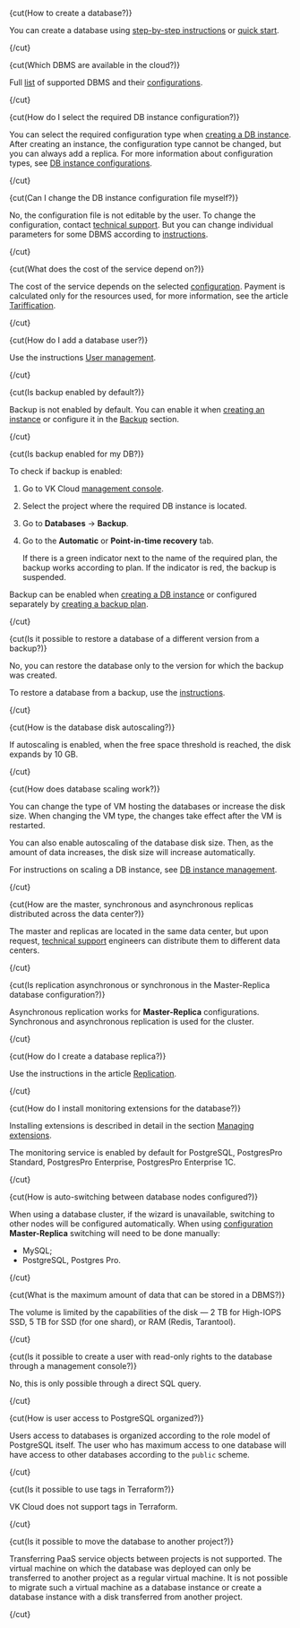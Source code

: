 {cut(How to create a database?)}

You can create a database using [step-by-step instructions](../instructions/create) or [quick start](../quick-start).

{/cut}

{cut(Which DBMS are available in the cloud?)}

Full [list](../types/) of supported DBMS and their [configurations](../concepts/work-configs).

{/cut}

{cut(How do I select the required DB instance configuration?)}

You can select the required configuration type when [creating a DB instance](../instructions/create). After creating an instance, the configuration type cannot be changed, but you can always add a replica. For more information about configuration types, see [DB instance configurations](../concepts/work-configs).

{/cut}

{cut(Can I change the DB instance configuration file myself?)}

No, the configuration file is not editable by the user. To change the configuration, contact [technical support](mailto:support@mcs.mail.ru). But you can change individual parameters for some DBMS according to [instructions](../instructions/db-config).

{/cut}

{cut(What does the cost of the service depend on?)}

The cost of the service depends on the selected [configuration](../concepts/work-configs). Payment is calculated only for the resources used, for more information, see the article [Tariffication](../tariffication).

{/cut}

{cut(How do I add a database user?)}

Use the instructions [User management](../instructions/users).

{/cut}

{cut(Is backup enabled by default?)}

Backup is not enabled by default. You can enable it when [creating an instance](../instructions/create) or configure it in the [Backup](https://msk.cloud.vk.com/app/en/services/databases/backups) section.

{/cut}

{cut(Is backup enabled for my DB?)}

To check if backup is enabled:

1. Go to VK Cloud [management console](https://msk.cloud.vk.com/app/en).
1. Select the project where the required DB instance is located.
1. Go to **Databases** → **Backup**.
1. Go to the **Automatic** or **Point-in-time recovery** tab.

   If there is a green indicator next to the name of the required plan, the backup works according to plan. If the indicator is red, the backup is suspended.

Backup can be enabled when [creating a DB instance](../instructions/create) or configured separately by [creating a backup plan](/en/storage/backups/instructions/create-backup-plan).

{/cut}

{cut(Is it possible to restore a database of a different version from a backup?)}

No, you can restore the database only to the version for which the backup was created.

To restore a database from a backup, use the [instructions](/en/storage/backups/instructions/restore-from-backup).

{/cut}

{cut(How is the database disk autoscaling?)}

If autoscaling is enabled, when the free space threshold is reached, the disk expands by 10 GB.

{/cut}

{cut(How does database scaling work?)}

You can change the type of VM hosting the databases or increase the disk size. When changing the VM type, the changes take effect after the VM is restarted.

You can also enable autoscaling of the database disk size. Then, as the amount of data increases, the disk size will increase automatically.

For instructions on scaling a DB instance, see [DB instance management](../instructions).

{/cut}

{cut(How are the master, synchronous and asynchronous replicas distributed across the data center?)}

The master and replicas are located in the same data center, but upon request, [technical support](mailto:support@mcs.mail.ru) engineers can distribute them to different data centers.

{/cut}

{cut(Is replication asynchronous or synchronous in the Master-Replica database configuration?)}

Asynchronous replication works for **Master-Replica** configurations. Synchronous and asynchronous replication is used for the cluster.

{/cut}

{cut(How do I create a database replica?)}

Use the instructions in the article [Replication](../instructions/replication).

{/cut}

{cut(How do I install monitoring extensions for the database?)}

Installing extensions is described in detail in the section [Managing extensions](../instructions/managing-extensions).

The monitoring service is enabled by default for PostgreSQL, PostgresPro Standard, PostgresPro Enterprise, PostgresPro Enterprise 1C.

{/cut}

{cut(How is auto-switching between database nodes configured?)}

When using a database cluster, if the wizard is unavailable, switching to other nodes will be configured automatically. When using [configuration](../concepts/work-configs) **Master-Replica** switching will need to be done manually:

- MySQL;
- PostgreSQL, Postgres Pro.

{/cut}

{cut(What is the maximum amount of data that can be stored in a DBMS?)}

The volume is limited by the capabilities of the disk — 2 TB for High-IOPS SSD, 5 TB for SSD (for one shard), or RAM (Redis, Tarantool).

{/cut}

{cut(Is it possible to create a user with read-only rights to the database through a management console?)}

No, this is only possible through a direct SQL query.

{/cut}

{cut(How is user access to PostgreSQL organized?)}

Users access to databases is organized according to the role model of PostgreSQL itself. The user who has maximum access to one database will have access to other databases according to the `public` scheme.

{/cut}

{cut(Is it possible to use tags in Terraform?)}

VK Cloud does not support tags in Terraform.

{/cut}

{cut(Is it possible to move the database to another project?)}

Transferring PaaS service objects between projects is not supported. The virtual machine on which the database was deployed can only be transferred to another project as a regular virtual machine. It is not possible to migrate such a virtual machine as a database instance or create a database instance with a disk transferred from another project.

{/cut}
